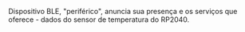 Dispositivo BLE, "periférico", anuncia sua presença e os serviços que oferece - dados do sensor de temperatura do RP2040.
